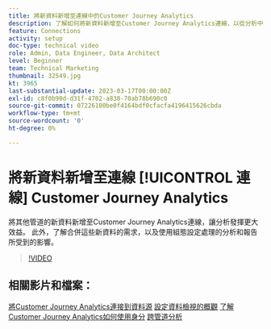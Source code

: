 ```yaml
---
title: 將新資料新增至連線中的Customer Journey Analytics
description: 了解如何將新資料新增至Customer Journey Analytics連線，以從分析中獲得更多價值。
feature: Connections
activity: setup
doc-type: technical video
role: Admin, Data Engineer, Data Architect
level: Beginner
team: Technical Marketing
thumbnail: 32549.jpg
kt: 3965
last-substantial-update: 2023-03-17T00:00:00Z
exl-id: c8f0b90d-d31f-4702-a838-70ab78b690c0
source-git-commit: 07226100be0f4164bdf0cfacfa4196415626cbda
workflow-type: tm+mt
source-wordcount: '0'
ht-degree: 0%

---
```


# 將新資料新增至連線 [!UICONTROL 連線] Customer Journey Analytics

將其他管道的新資料新增至Customer Journey Analytics連線，讓分析發揮更大效益。 此外，了解合併這些新資料的需求，以及使用組態設定處理的分析和報告所受到的影響。

>[!VIDEO](https://video.tv.adobe.com/v/32549/?learn=on&quality=12)

## 相關影片和檔案：

[將Customer Journey Analytics連接到資料源](https://experienceleague.adobe.com/docs/customer-journey-analytics-learn/tutorials/connections/connecting-customer-journey-analytics-to-data-sources-in-platform.html)
[設定資料檢視的概觀](https://experienceleague.adobe.com/docs/customer-journey-analytics-learn/tutorials/data-views/overview-of-configuring-data-views-for-cja.html)
[了解Customer Journey Analytics如何使用身分](https://experienceleague.adobe.com/docs/customer-journey-analytics-learn/tutorials/visitor-id/understanding-how-customer-journey-analytics-uses-identity.html)
[跨管道分析](https://experienceleague.adobe.com/docs/analytics-platform/using/cca/overview.html?lang=zh-Hant)